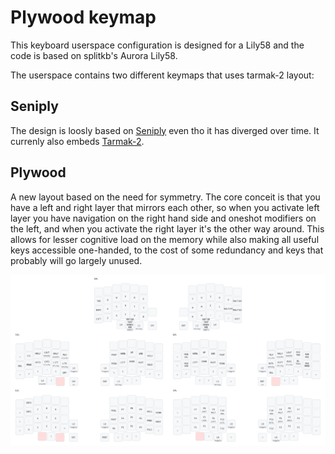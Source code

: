 # Plywood keymap

This keyboard userspace configuration is designed for a Lily58 and the code is based on splitkb's Aurora Lily58.

The userspace contains two different keymaps that uses tarmak-2 layout:

## Seniply

The design is loosly based on [Seniply](https://stevep99.github.io/seniply/) even tho it has diverged over time. It currenly also embeds [Tarmak-2](https://forum.colemak.com/topic/1858-learn-colemak-in-steps-with-the-tarmak-layouts/).

## Plywood

A new layout based on the need for symmetry. The core conceit is that you have a left and right layer that mirrors each other, so when you activate left layer you have navigation on the right hand side and oneshot modifiers on the left, and when you activate the right layer it's the other way around. This allows for lesser cognitive load on the memory while also making all useful keys accessible one-handed, to the cost of some redundancy and keys that probably will go largely unused.

![](plywood_keymap.png)
